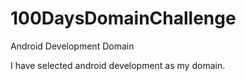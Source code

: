 # 100DaysDomainChallenge
Android Development Domain

I have selected android development as my domain.


